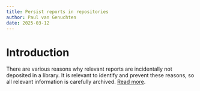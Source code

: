 ```yaml
---
title: Persist reports in repositories
author: Paul van Genuchten
date: 2025-03-12
---
```


# Introduction 

There are various reasons why relevant reports are incidentally not deposited in a library. It is relevant to identify
and prevent these reasons, so all relevant information is carefully archived. [Read more](./reports-in-repos.md).
